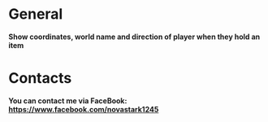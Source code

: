 # General
**Show coordinates, world name and direction of player when they hold an item**

# Contacts
**You can contact me via FaceBook: https://www.facebook.com/novastark1245**
